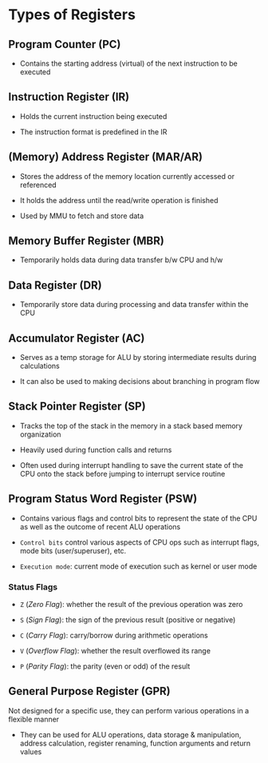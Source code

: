 # Types of Registers

## Program Counter (PC)

- Contains the starting address (virtual) of the next instruction to be executed

## Instruction Register (IR)

- Holds the current instruction being executed

- The instruction format is predefined in the IR

## (Memory) Address Register (MAR/AR)

- Stores the address of the memory location currently accessed or referenced

- It holds the address until the read/write operation is finished

- Used by MMU to fetch and store data

## Memory Buffer Register (MBR)

- Temporarily holds data during data transfer b/w CPU and h/w

## Data Register (DR)

- Temporarily store data during processing and data transfer within the CPU

## Accumulator Register (AC)

- Serves as a temp storage for ALU by storing intermediate results during calculations

- It can also be used to making decisions about branching in program flow

## Stack Pointer Register (SP)

- Tracks the top of the stack in the memory in a stack based memory organization

- Heavily used during function calls and returns

- Often used during interrupt handling to save the current state of the CPU onto
the stack before jumping to interrupt service routine

## Program Status Word Register (PSW)

- Contains various flags and control bits to represent the state of the CPU as well
as the outcome of recent ALU operations

- `Control bits` control various aspects of CPU ops such as interrupt flags, mode
bits (user/superuser), etc.

- `Execution mode`: current mode of execution such as kernel or user mode

### Status Flags

- `Z` (*Zero Flag*): whether the result of the previous operation was zero

- `S` (*Sign Flag*): the sign of the previous result (positive or negative)

- `C` (*Carry Flag*): carry/borrow during arithmetic operations

- `V` (*Overflow Flag*): whether the result overflowed its range

- `P` (*Parity Flag*): the parity (even or odd) of the result

## General Purpose Register (GPR)

Not designed for a specific use, they can perform various operations in a flexible
manner

- They can be used for ALU operations, data storage & manipulation, address calculation,
register renaming, function arguments and return values
